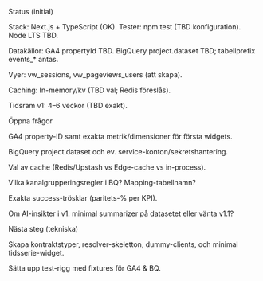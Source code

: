 Status (initial)

Stack: Next.js + TypeScript (OK). Tester: npm test (TBD konfiguration). Node LTS TBD.

Datakällor: GA4 propertyId TBD. BigQuery project.dataset TBD; tabellprefix events_* antas.

Vyer: vw_sessions, vw_pageviews_users (att skapa).

Caching: In-memory/kv (TBD val; Redis föreslås).

Tidsram v1: 4–6 veckor (TBD exakt).

Öppna frågor

GA4 property-ID samt exakta metrik/dimensioner för första widgets.

BigQuery project.dataset och ev. service-konton/sekretshantering.

Val av cache (Redis/Upstash vs Edge-cache vs in-process).

Vilka kanalgrupperingsregler i BQ? Mapping-tabellnamn?

Exakta success-trösklar (paritets-% per KPI).

Om AI-insikter i v1: minimal summarizer på datasetet eller vänta v1.1?

Nästa steg (tekniska)

Skapa kontraktstyper, resolver-skeletton, dummy-clients, och minimal tidsserie-widget.

Sätta upp test-rigg med fixtures för GA4 & BQ.